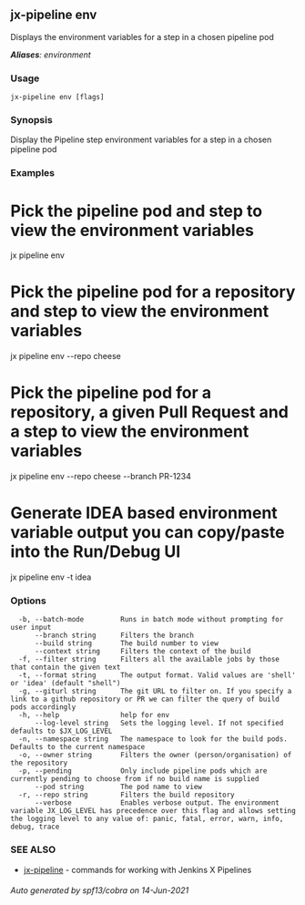 ## jx-pipeline env

Displays the environment variables for a step in a chosen pipeline pod

***Aliases**: environment*

### Usage

```
jx-pipeline env [flags]
```

### Synopsis

Display the Pipeline step environment variables for a step in a chosen pipeline pod

### Examples

  # Pick the pipeline pod and step to view the environment variables
  jx pipeline env
  
  # Pick the pipeline pod for a repository and step to view the environment variables
  jx pipeline env --repo cheese
  
  # Pick the pipeline pod for a repository, a given Pull Request and a step to view the environment variables
  jx pipeline env --repo cheese --branch PR-1234
  
  # Generate IDEA based environment variable output you can copy/paste into the Run/Debug UI
  jx pipeline env -t idea

### Options

```
  -b, --batch-mode         Runs in batch mode without prompting for user input
      --branch string      Filters the branch
      --build string       The build number to view
      --context string     Filters the context of the build
  -f, --filter string      Filters all the available jobs by those that contain the given text
  -t, --format string      The output format. Valid values are 'shell' or 'idea' (default "shell")
  -g, --giturl string      The git URL to filter on. If you specify a link to a github repository or PR we can filter the query of build pods accordingly
  -h, --help               help for env
      --log-level string   Sets the logging level. If not specified defaults to $JX_LOG_LEVEL
  -n, --namespace string   The namespace to look for the build pods. Defaults to the current namespace
  -o, --owner string       Filters the owner (person/organisation) of the repository
  -p, --pending            Only include pipeline pods which are currently pending to choose from if no build name is supplied
      --pod string         The pod name to view
  -r, --repo string        Filters the build repository
      --verbose            Enables verbose output. The environment variable JX_LOG_LEVEL has precedence over this flag and allows setting the logging level to any value of: panic, fatal, error, warn, info, debug, trace
```

### SEE ALSO

* [jx-pipeline](jx-pipeline.md)	 - commands for working with Jenkins X Pipelines

###### Auto generated by spf13/cobra on 14-Jun-2021
